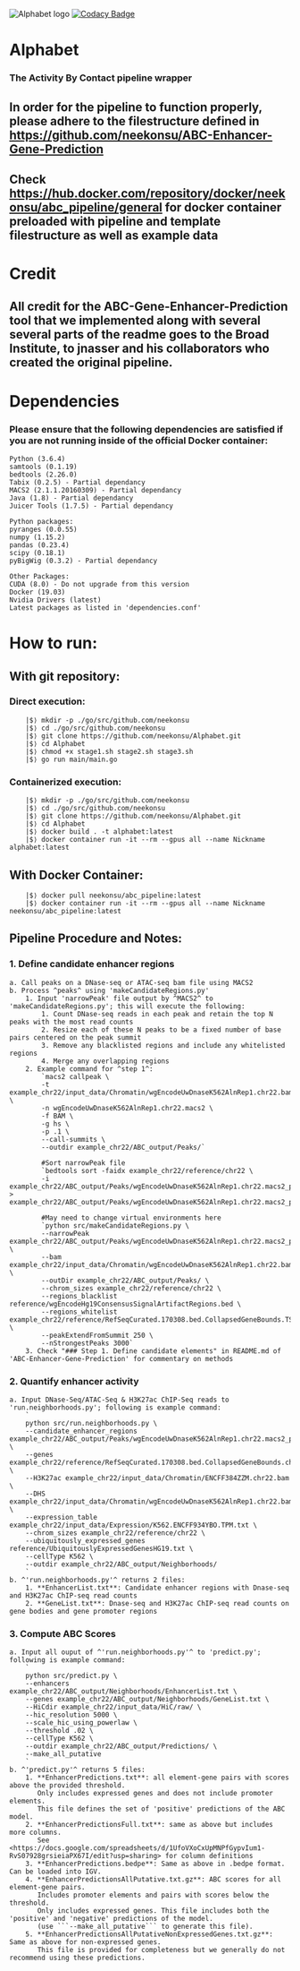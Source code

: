 ![Alphabet logo](hxxxdpi.png)
[![Codacy Badge](https://app.codacy.com/project/badge/Grade/4654a52a731f4e12aedcb9a38897d0e4)](https://www.codacy.com/manual/neekonsu/alphabet?utm_source=github.com&amp;utm_medium=referral&amp;utm_content=neekonsu/alphabet&amp;utm_campaign=Badge_Grade)
# Alphabet
###     The Activity By Contact pipeline wrapper
## In order for the pipeline to function properly, please adhere to the filestructure defined in https://github.com/neekonsu/ABC-Enhancer-Gene-Prediction
## Check https://hub.docker.com/repository/docker/neekonsu/abc_pipeline/general for docker container preloaded with pipeline and template filestructure as well as example data
# Credit
## All credit for the ABC-Gene-Enhancer-Prediction tool that we implemented along with several several parts of the readme goes to the Broad Institute, to jnasser and his collaborators who created the original pipeline.
# Dependencies
### Please ensure that the following dependencies are satisfied if you are not running inside of the official Docker container:
```
Python (3.6.4)
samtools (0.1.19)
bedtools (2.26.0)
Tabix (0.2.5) - Partial dependancy
MACS2 (2.1.1.20160309) - Partial dependancy
Java (1.8) - Partial dependancy
Juicer Tools (1.7.5) - Partial dependancy

Python packages:
pyranges (0.0.55)
numpy (1.15.2)
pandas (0.23.4)
scipy (0.18.1)
pyBigWig (0.3.2) - Partial dependancy

Other Packages:
CUDA (8.0) - Do not upgrade from this version
Docker (19.03)
Nvidia Drivers (latest)
Latest packages as listed in 'dependencies.conf'
```
# How to run:
## With git repository:
### Direct execution:
        |$⟩ mkdir -p ./go/src/github.com/neekonsu
        |$⟩ cd ./go/src/github.com/neekonsu
        |$⟩ git clone https://github.com/neekonsu/Alphabet.git
        |$⟩ cd Alphabet
        |$⟩ chmod +x stage1.sh stage2.sh stage3.sh
        |$⟩ go run main/main.go
### Containerized execution:
        |$⟩ mkdir -p ./go/src/github.com/neekonsu
        |$⟩ cd ./go/src/github.com/neekonsu
        |$⟩ git clone https://github.com/neekonsu/Alphabet.git
        |$⟩ cd Alphabet
        |$⟩ docker build . -t alphabet:latest
        |$⟩ docker container run -it --rm --gpus all --name Nickname alphabet:latest
## With Docker Container:
        |$⟩ docker pull neekonsu/abc_pipeline:latest
        |$⟩ docker container run -it --rm --gpus all --name Nickname neekonsu/abc_pipeline:latest
## Pipeline Procedure and Notes:
### 1. Define candidate enhancer regions
    a. Call peaks on a DNase-seq or ATAC-seq bam file using MACS2
    b. Process ^peaks^ using 'makeCandidateRegions.py'
        1. Input 'narrowPeak' file output by ^MACS2^ to 'makeCandidateRegions.py'; this will execute the following:
            1. Count DNase-seq reads in each peak and retain the top N peaks with the most read counts
            2. Resize each of these N peaks to be a fixed number of base pairs centered on the peak summit
            3. Remove any blacklisted regions and include any whitelisted regions
            4. Merge any overlapping regions
        2. Example command for ^step 1^:
            `macs2 callpeak \
            -t example_chr22/input_data/Chromatin/wgEncodeUwDnaseK562AlnRep1.chr22.bam \
            -n wgEncodeUwDnaseK562AlnRep1.chr22.macs2 \
            -f BAM \
            -g hs \
            -p .1 \
            --call-summits \
            --outdir example_chr22/ABC_output/Peaks/`

            #Sort narrowPeak file
            `bedtools sort -faidx example_chr22/reference/chr22 \
            -i example_chr22/ABC_output/Peaks/wgEncodeUwDnaseK562AlnRep1.chr22.macs2_peaks.narrowPeak > example_chr22/ABC_output/Peaks/wgEncodeUwDnaseK562AlnRep1.chr22.macs2_peaks.narrowPeak.sorted`

            #May need to change virtual environments here
            `python src/makeCandidateRegions.py \
            --narrowPeak example_chr22/ABC_output/Peaks/wgEncodeUwDnaseK562AlnRep1.chr22.macs2_peaks.narrowPeak.sorted \
            --bam example_chr22/input_data/Chromatin/wgEncodeUwDnaseK562AlnRep1.chr22.bam \
            --outDir example_chr22/ABC_output/Peaks/ \
            --chrom_sizes example_chr22/reference/chr22 \
            --regions_blacklist reference/wgEncodeHg19ConsensusSignalArtifactRegions.bed \
            --regions_whitelist example_chr22/reference/RefSeqCurated.170308.bed.CollapsedGeneBounds.TSS500bp.chr22.bed \
            --peakExtendFromSummit 250 \
            --nStrongestPeaks 3000`
        3. Check "### Step 1. Define candidate elements" in README.md of 'ABC-Enhancer-Gene-Prediction' for commentary on methods
### 2. Quantify enhancer activity
    a. Input DNase-Seq/ATAC-Seq & H3K27ac ChIP-Seq reads to 'run.neighborhoods.py'; following is example command:
        `
        python src/run.neighborhoods.py \
        --candidate_enhancer_regions example_chr22/ABC_output/Peaks/wgEncodeUwDnaseK562AlnRep1.chr22.macs2_peaks.narrowPeak.sorted.candidateRegions.bed \
        --genes example_chr22/reference/RefSeqCurated.170308.bed.CollapsedGeneBounds.chr22.bed \
        --H3K27ac example_chr22/input_data/Chromatin/ENCFF384ZZM.chr22.bam \
        --DHS example_chr22/input_data/Chromatin/wgEncodeUwDnaseK562AlnRep1.chr22.bam,example_chr22/input_data/Chromatin/wgEncodeUwDnaseK562AlnRep2.chr22.bam \
        --expression_table example_chr22/input_data/Expression/K562.ENCFF934YBO.TPM.txt \
        --chrom_sizes example_chr22/reference/chr22 \
        --ubiquitously_expressed_genes reference/UbiquitouslyExpressedGenesHG19.txt \
        --cellType K562 \
        --outdir example_chr22/ABC_output/Neighborhoods/ 
        `
    b. ^'run.neighborhoods.py'^ returns 2 files:
        1. **EnhancerList.txt**: Candidate enhancer regions with Dnase-seq and H3K27ac ChIP-seq read counts
        2. **GeneList.txt**: Dnase-seq and H3K27ac ChIP-seq read counts on gene bodies and gene promoter regions
### 3. Compute ABC Scores
    a. Input all ouput of ^'run.neighborhoods.py'^ to 'predict.py'; following is example command:
        `
        python src/predict.py \
        --enhancers example_chr22/ABC_output/Neighborhoods/EnhancerList.txt \
        --genes example_chr22/ABC_output/Neighborhoods/GeneList.txt \
        --HiCdir example_chr22/input_data/HiC/raw/ \
        --hic_resolution 5000 \
        --scale_hic_using_powerlaw \
        --threshold .02 \
        --cellType K562 \
        --outdir example_chr22/ABC_output/Predictions/ \
        --make_all_putative
        `
    b. ^'predict.py'^ returns 5 files:
        1. **EnhancerPredictions.txt**: all element-gene pairs with scores above the provided threshold.
           Only includes expressed genes and does not include promoter elements. 
           This file defines the set of 'positive' predictions of the ABC model.
        2. **EnhancerPredictionsFull.txt**: same as above but includes more columns. 
           See <https://docs.google.com/spreadsheets/d/1UfoVXoCxUpMNPfGypvIum1-RvS07928grsieiaPX67I/edit?usp=sharing> for column definitions
        3. **EnhancerPredictions.bedpe**: Same as above in .bedpe format. Can be loaded into IGV.
        4. **EnhancerPredictionsAllPutative.txt.gz**: ABC scores for all element-gene pairs. 
           Includes promoter elements and pairs with scores below the threshold. 
           Only includes expressed genes. This file includes both the 'positive' and 'negative' predictions of the model. 
           (use ```--make_all_putative``` to generate this file).
        5. **EnhancerPredictionsAllPutativeNonExpressedGenes.txt.gz**: Same as above for non-expressed genes. 
           This file is provided for completeness but we generally do not recommend using these predictions.
